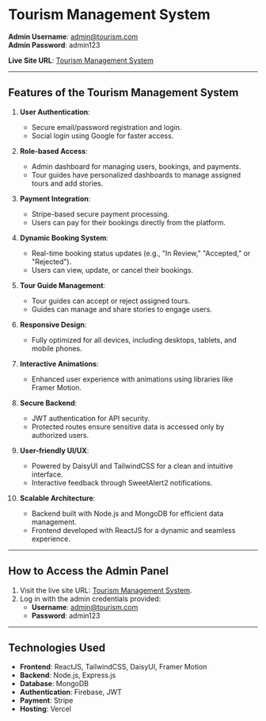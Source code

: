 # Tourism Management System  

**Admin Username**: admin@tourism.com  
**Admin Password**: admin123  

**Live Site URL**: [Tourism Management System](https://tourism-management-live-site-url.com)  

---

## Features of the Tourism Management System  

1. **User Authentication**:  
   - Secure email/password registration and login.  
   - Social login using Google for faster access.  

2. **Role-based Access**:  
   - Admin dashboard for managing users, bookings, and payments.  
   - Tour guides have personalized dashboards to manage assigned tours and add stories.  

3. **Payment Integration**:  
   - Stripe-based secure payment processing.  
   - Users can pay for their bookings directly from the platform.  

4. **Dynamic Booking System**:  
   - Real-time booking status updates (e.g., "In Review," "Accepted," or "Rejected").  
   - Users can view, update, or cancel their bookings.  

5. **Tour Guide Management**:  
   - Tour guides can accept or reject assigned tours.  
   - Guides can manage and share stories to engage users.  

6. **Responsive Design**:  
   - Fully optimized for all devices, including desktops, tablets, and mobile phones.  

7. **Interactive Animations**:  
   - Enhanced user experience with animations using libraries like Framer Motion.  

8. **Secure Backend**:  
   - JWT authentication for API security.  
   - Protected routes ensure sensitive data is accessed only by authorized users.  

9. **User-friendly UI/UX**:  
   - Powered by DaisyUI and TailwindCSS for a clean and intuitive interface.  
   - Interactive feedback through SweetAlert2 notifications.  

10. **Scalable Architecture**:  
    - Backend built with Node.js and MongoDB for efficient data management.  
    - Frontend developed with ReactJS for a dynamic and seamless experience.  

---

## How to Access the Admin Panel  

1. Visit the live site URL: [Tourism Management System](https://tourism-management-live-site-url.com).  
2. Log in with the admin credentials provided:  
   - **Username**: admin@tourism.com  
   - **Password**: admin123  

---

## Technologies Used  

- **Frontend**: ReactJS, TailwindCSS, DaisyUI, Framer Motion  
- **Backend**: Node.js, Express.js  
- **Database**: MongoDB  
- **Authentication**: Firebase, JWT  
- **Payment**: Stripe  
- **Hosting**: Vercel
